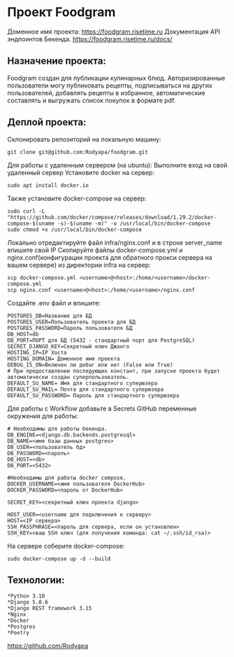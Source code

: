 # Проект Foodgram
Доменное имя проекта: https://foodgram.risetime.ru
Документация API эндпоинтов Бекенда. https://foodgram.risetime.ru/docs/
## Назначение проекта:
Foodgram создан для публикации кулинарных блюд.
Авторизированные пользователи могу публиковать рецепты, подписываться на других
пользователей, добавлять рецепты в избранное, автоматические составлять и выгружать
список покупок в формате pdf.

## Деплой проекта:
Склонировать репозиторий на локальную машину:
```
git clone git@github.com:Rodyapa/foodgram.git
```
Для работы с удаленным сервером (на ubuntu):
Выполните вход на свой удаленный сервер
Установите docker на сервер:
```
sudo apt install docker.io 
```
Также установите docker-compose на сервер:
```
sudo curl -L "https://github.com/docker/compose/releases/download/1.29.2/docker-compose-$(uname -s)-$(uname -m)" -o /usr/local/bin/docker-compose
sudo chmod +x /usr/local/bin/docker-compose
```
Локально отредактируйте файл infra/nginx.conf и в строке server_name впишите свой IP
Скопируйте файлы docker-compose.yml и nginx.conf(конфигурации проекта для обратного прокси сервера на вашем сервере) из директории infra на сервер:
```
scp docker-compose.yml <username>@<host>:/home/<username>/docker-compose.yml
scp nginx.conf <username>@<host>:/home/<username>/nginx.conf
```
Cоздайте .env файл и впишите:
```
POSTGRES_DB=Название для БД 
POSTGRES_USER=Пользователь проекта для БД
POSTGRES_PASSWORD=Пароль пользователя БД
DB_HOST=db
DB_PORT=ПОРТ для БД (5432 - стандартный порт для PostgreSQL)
SECRET_DJANGO_KEY=Секретный ключ Джанго
HOSTING_IP=IP Хоста
HOSTING_DOMAIN= Доменное имя проекта
DEBUG_IS_ON=Включен ли дебаг или нет (False или True)
# При предоставлении последующих констант, при запуске проекта будет автоматически создан суперпользователь.
DEFAULT_SU_NAME= Имя для стандартного суперюзера
DEFAULT_SU_MAIL= Почта для стандартного суперюзера
DEFAULT_SU_PASSWORD= Пароль для стандартного суперюзера
```
Для работы с Workflow добавьте в Secrets GitHub переменные окружения для работы:

```
# Необходимы для работы бекенда.
DB_ENGINE=<django.db.backends.postgresql>
DB_NAME=<имя базы данных postgres>
DB_USER=<пользователь бд>
DB_PASSWORD=<пароль>
DB_HOST=<db>
DB_PORT=<5432>

#Необходимы для работы docker compose.
DOCKER_USERNAME=<имя пользователя DockerHub>
DOCKER_PASSWORD=<пароль от DockerHub>

SECRET_KEY=<секретный ключ проекта django>

HOST_USER=<username для подключения к серверу>
HOST=<IP сервера>
SSH_PASSPHRASE=<пароль для сервера, если он установлен>
SSH_KEY=<ваш SSH ключ (для получения команда: cat ~/.ssh/id_rsa)>
```
На сервере соберите docker-compose:
```
sudo docker-compose up -d --build
```

## Технологии:
    *Python 3.10
    *Django 5.0.6
    *Django REST framework 3.15
    *Nginx
    *Docker
    *Postgres
    *Poetry
https://github.com/Rodyapa
